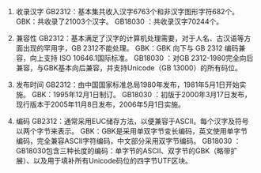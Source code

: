 1. 收录汉字
GB2312：基本集共收入汉字6763个和非汉字图形字符682个。
GBK：共收录了21003个汉字。
GB18030 ：共收录汉字70244个。

2. 兼容性
GB2312：基本满足了汉字的计算机处理需要，对于人名、古汉语等方面出现的罕用字，GB 2312不能处理。
GBK：GBK 向下与 GB 2312 编码兼容，向上支持 ISO 10646.1国际标准。
GB18030 ：对GB 2312-1980完全向后兼容，与GBK基本向后兼容，并支持Unicode（GB 13000）的所有码位。

3. 发布时间
GB2312：由中国国家标准总局1980年发布，1981年5月1日开始实施。
GBK：1995年12月1日制订。
GB18030 ：初版于2000年3月17日发布，现行版本于2005年11月8日发布，2006年5月1日实施。

4. 编码
GB2312：通常采用EUC储存方法，以便兼容于ASCII。每个汉字及符号以两个字节来表示。
GBK：GBK是采用单双字节变长编码，英文使用单字节编码，完全兼容ASCII字符编码，中文部分采用双字节编码。
GB18030 ：GB18030包含三种长度的编码：单字节的ASCII、双字节的GBK（略带扩展）、以及用于填补所有Unicode码位的四字节UTF区块。